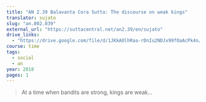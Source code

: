 ```yaml
---
title: "AN 2.39 Balavanta Cora Sutta: The discourse on weak kings"
translator: sujato
slug: "an.002.039"
external_url: "https://suttacentral.net/an2.39/en/sujato"
drive_links:
  - "https://drive.google.com/file/d/1JKkAOlhRaa-rDnIu2NDJx99fOaAcPk4n/view?usp=drivesdk"
course: time
tags:
  - social
  - an
year: 2018
pages: 1
---
```


> At a time when bandits are strong, kings are weak...
